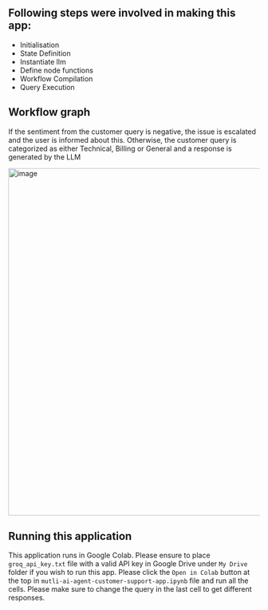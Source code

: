 ## Following steps were involved in making this app:

- Initialisation
- State Definition
- Instantiate llm
- Define node functions
- Workflow Compilation
- Query Execution

## Workflow graph

If the sentiment from the customer query is negative, the issue is escalated and the user is informed about this. Otherwise, the customer query is categorized as either Technical, Billing or General and a response is generated by the LLM

<img width="697" alt="image" src="https://github.com/user-attachments/assets/d4a8002b-8eca-4b12-9edc-f379b4019b1b" />

## Running this application

This application runs in Google Colab. Please ensure to place `groq_api_key.txt` file with a valid API key in Google Drive under `My Drive` folder if you wish to run this app. Please click the `Open in Colab` button at the top in `mutli-ai-agent-customer-support-app.ipynb` file and run all the cells. Please make sure to change the query in the last cell to get different responses.


